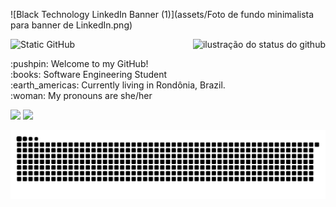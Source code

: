 ![Black Technology LinkedIn Banner (1)](assets/Foto de fundo minimalista para banner de LinkedIn.png)<br>

<img align='right' src="https://github-readme-stats.vercel.app/api?username=Nylecoelho&show_icons=true&title_color=FFFFFF&text_color=FFFFFF&icon_color=FFFFFF&bg_color=000000&cache_seconds=2300" alt="ilustração do status do github">  

<img src="https://img.shields.io/static/v1?label=Hello! I'm Bianca. &message=Software Engineer&color=000000&style=for-the-badge&logo=GitHub" alt="Static GitHub">

<p>:pushpin: Welcome to my GitHub!<br>:books: Software Engineering Student <br>:earth_americas: Currently living in Rondônia, Brazil. <br>:woman: My pronouns are she/her

[<img src="https://img.shields.io/badge/Gmail-D14836?style=for-the-badge&logo=gmail&logoColor=white" />](https://criarmeulink.com.br/u/1712771830)
[<img src="https://img.shields.io/badge/LinkedIn-0077B5?style=for-the-badge&logo=linkedin&logoColor=white"/>](https://www.linkedin.com/in/nylecoelho/)

![Snake animation](https://github.com/NyleCoelho/NyleCoelho/blob/output/github-contribution-grid-snake-dark.svg)

